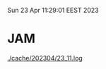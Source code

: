 Sun 23 Apr 11:29:01 EEST 2023
# JAM
<a href='./cache/202304/23_11.log'>./cache/202304/23_11.log</a>
